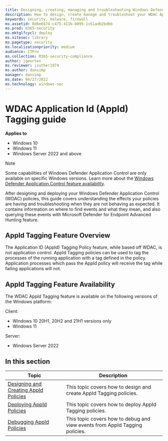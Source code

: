 ```yaml
---
title: Designing, creating, managing and troubleshooting Windows Defender Application Control AppId Tagging policies (Windows)
description: How to design, create manage and troubleshoot your WDAC AppId Tagging policies
keywords: security, malware, firewall
ms.assetid: 8d6e0474-c475-411b-b095-1c61adb2bdbb
ms.prod: m365-security
ms.mktglfcycl: deploy
ms.sitesec: library
ms.pagetype: security
ms.localizationpriority: medium
audience: ITPro
ms.collection: M365-security-compliance
author: jgeurten
ms.reviewer: jsuther1974
ms.author: dansimp
manager: dansimp
ms.date: 04/27/2022
ms.technology: windows-sec
---
```


# WDAC Application Id (AppId) Tagging guide

**Applies to**

- Windows 10
- Windows 11
- Windows Server 2022 and above

> [!NOTE]
> Some capabilities of Windows Defender Application Control are only available on specific Windows versions. Learn more about the [Windows Defender Application Control feature availability](feature-availability.md).

After designing and deploying your Windows Defender Application Control (WDAC) policies, this guide covers understanding the effects your policies are having and troubleshooting when they are not behaving as expected. It contains information on where to find events and what they mean, and also querying these events with Microsoft Defender for Endpoint Advanced Hunting feature.

## AppId Tagging Feature Overview

The Application ID (AppId) Tagging Policy feature, while based off WDAC, is not application control. AppId Tagging policies can be used to tag the processes of the running application with a tag defined in the policy. Application processes which pass the AppId policy will receive the tag while failing applications will not. 

## AppId Tagging Feature Availability

The WDAC AppId Tagging feature is available on the following versions of the Windows platform: 

Client: 
- Windows 10 20H1, 20H2 and 21H1 versions only
- Windows 11

Server: 
- Windows Server 2022

## In this section

| Topic | Description |
| - | - |
| [Designing and Creating AppId Policies](./design-create-appid-tagging-policies.md) | This topic covers how to design and create AppId Tagging policies. |
| [Deploying AppId Policies](./deploy-appid-tagging-policies.md) | This topic covers how to deploy AppId Tagging policies. |
| [Debugging AppId Policies](./debugging-operational-guide-appid-tagging-policies.md) | This topic covers how to debug and view events from AppId Tagging policies. |
